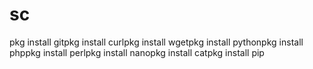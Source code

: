 # sc
pkg install gitpkg install curlpkg install wgetpkg install pythonpkg install phppkg install perlpkg install nanopkg install catpkg install pip
